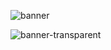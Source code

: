 ![banner](https://github.com/user-attachments/assets/a84a02c2-4702-43ce-92e8-c8a4ef737860)

![banner-transparent](https://github.com/user-attachments/assets/3aa97465-78e8-4152-ae98-61d035c4761f)
